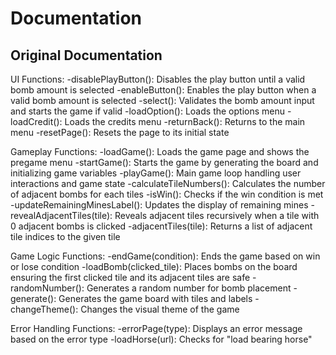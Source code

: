 # Documentation

## Original Documentation

UI Functions:
-disablePlayButton(): Disables the play button until a valid bomb amount is selected
-enableButton(): Enables the play button when a valid bomb amount is selected
-select(): Validates the bomb amount input and starts the game if valid
-loadOption(): Loads the options menu
-loadCredit(): Loads the credits menu
-returnBack(): Returns to the main menu
-resetPage(): Resets the page to its initial state

Gameplay Functions:
-loadGame(): Loads the game page and shows the pregame menu
-startGame(): Starts the game by generating the board and initializing game variables
-playGame(): Main game loop handling user interactions and game state
-calculateTileNumbers(): Calculates the number of adjacent bombs for each tiles
-isWin(): Checks if the win condition is met
-updateRemainingMinesLabel(): Updates the display of remaining mines
-revealAdjacentTiles(tile): Reveals adjacent tiles recursively when a tile with 0 adjacent bombs is clicked
-adjacentTiles(tile): Returns a list of adjacent tile indices to the given tile

Game Logic Functions:
-endGame(condition): Ends the game based on win or lose condition
-loadBomb(clicked_tile): Places bombs on the board ensuring the first clicked tile and its adjacent tiles are safe
-randomNumber(): Generates a random number for bomb placement
-generate(): Generates the game board with tiles and labels
-changeTheme(): Changes the visual theme of the game

Error Handling Functions:
-errorPage(type): Displays an error message based on the error type
-loadHorse(url): Checks for "load bearing horse"
